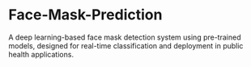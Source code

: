 # Face-Mask-Prediction
A deep learning-based face mask detection system using pre-trained models, designed for real-time classification and deployment in public health applications.
